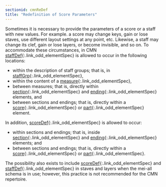 ```yaml
---
sectionid: cmnReDef
title: "Redefinition of Score Parameters"
---
```





Sometimes it is necessary to provide the parameters of a score or a staff with new
values.
For example. a score may change keys, gain or lose staves, use different layout settings
at
any point, etc. Likewise, a staff may change its clef, gain or lose layers, or become
invisible, and so on. To accommodate these circumstances, in CMN [staffDef](/v3/elements/staffDef.html){:.link_odd_elementSpec} is allowed to occur in the following locations:


- within the description of staff groups; that is, in [staffGrp](/v3/elements/staffGrp.html){:.link_odd_elementSpec},
- within the content of a [measure](/v3/elements/measure.html){:.link_odd_elementSpec},
- between measures; that is, directly within [section](/v3/elements/section.html){:.link_odd_elementSpec} and [ending](/v3/elements/ending.html){:.link_odd_elementSpec} elements, and
- between sections and endings; that is, directly within a [score](/v3/elements/score.html){:.link_odd_elementSpec}
or [part](/v3/elements/part.html){:.link_odd_elementSpec} element.


In addition, [scoreDef](/v3/elements/scoreDef.html){:.link_odd_elementSpec} is allowed to occur:


- within sections and endings; that is, inside [section](/v3/elements/section.html){:.link_odd_elementSpec} and [ending](/v3/elements/ending.html){:.link_odd_elementSpec} elements; and 
- between sections and endings; that is, directly within a [score](/v3/elements/score.html){:.link_odd_elementSpec}
or [part](/v3/elements/part.html){:.link_odd_elementSpec}.


The possibility also exists to include [scoreDef](/v3/elements/scoreDef.html){:.link_odd_elementSpec} and [staffDef](/v3/elements/staffDef.html){:.link_odd_elementSpec} in staves and layers when the mei-all schema is in use; however, this
practice is not recommended for the CMN repertoire.


